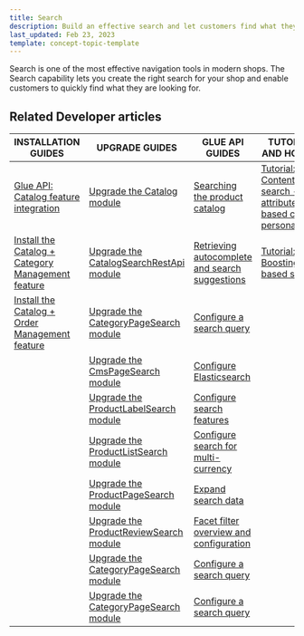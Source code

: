 ```yaml
---
title: Search
description: Build an effective search and let customers find what they are looking for.
last_updated: Feb 23, 2023
template: concept-topic-template
---
```


Search is one of the most effective navigation tools in modern shops. The Search capability lets you create the right search for your shop and enable customers to quickly find what they are looking for.

## Related Developer articles

|INSTALLATION GUIDES  | UPGRADE GUIDES | GLUE API GUIDES  | TUTORIALS AND HOWTOS |
|---------|---------|-|-|
| [Glue API: Catalog feature integration](/docs/pbc/all/product-information-management/{{page.version}}/install-and-upgrade/install-glue-api/install-the-catalog-glue-api.html)  | [Upgrade the Catalog module](/docs/pbc/all/search/{{page.version}}/install-and-upgrade/upgrade-modules/upgrade-the-catalog-module.html) | [Searching the product catalog](/docs/scos/dev/glue-api-guides/{{page.version}}/searching-the-product-catalog.html) | [Tutorial: Content and search - attribute-cart-based catalog personalization](/docs/pbc/all/search/202212.0/tutorials-and-howtos/tutorial-content-and-search-attribute-cart-based-catalog-personalization/tutorial-content-and-search-attribute-cart-based-catalog-personalization.html) |
| [Install the Catalog + Category Management feature](/docs/pbc/all/search/202212.0/install-and-upgrade/install-features/install-the-catalog-category-management-feature.html) | [Upgrade the CatalogSearchRestApi module](/docs/pbc/all/search/{{page.version}}/install-and-upgrade/upgrade-modules/upgrade-the-catalogsearchrestapi–module-module.html) | [Retrieving autocomplete and search suggestions](/docs/scos/dev/glue-api-guides/{{page.version}}/retrieving-autocomplete-and-search-suggestions.html)  | [Tutorial: Boosting cart-based search](/docs/pbc/all/search/202212.0/tutorials-and-howtos/tutorial-content-and-search-attribute-cart-based-catalog-personalization/tutorial-boosting-cart-based-search.html) |
| [Install the Catalog + Order Management feature](/docs/pbc/all/search/202212.0/install-and-upgrade/install-features/install-the-catalog-order-management-feature.html) | [Upgrade the CategoryPageSearch module](/docs/pbc/all/search/{{page.version}}/install-and-upgrade/upgrade-modules/upgrade-the-categorypagesearch–module-module.html) | [Configure a search query](/docs/pbc/all/search/202212.0/tutorials-and-howtos/configure-a-search-query.html) |
| |  [Upgrade the CmsPageSearch module](/docs/pbc/all/search/{{page.version}}/install-and-upgrade/upgrade-modules/upgrade-the-cmspagesearch–module-module.html) | [Configure Elasticsearch](/docs/pbc/all/search/202212.0/tutorials-and-howtos/configure-elasticsearch.html) |
| |  [Upgrade the ProductLabelSearch module](/docs/pbc/all/search/{{page.version}}/install-and-upgrade/upgrade-modules/upgrade-the-productlabelsearch–module-module.html) | [Configure search features](/docs/pbc/all/search/202212.0/tutorials-and-howtos/configure-search-features.html) |
| |  [Upgrade the ProductListSearch module](/docs/pbc/all/search/{{page.version}}/install-and-upgrade/upgrade-modules/upgrade-the-productlistsearch–module-module.html) | [Configure search for multi-currency](/docs/pbc/all/search/202212.0/tutorials-and-howtos/configure-search-for-multi-currency.html) |
| |  [Upgrade the ProductPageSearch module](/docs/pbc/all/search/{{page.version}}/install-and-upgrade/upgrade-modules/upgrade-the-productpagesearch–module-module.html) | [Expand search data](/docs/pbc/all/search/202212.0/tutorials-and-howtos/expand-search-data.html) |
| |  [Upgrade the ProductReviewSearch module](/docs/pbc/all/search/{{page.version}}/install-and-upgrade/upgrade-modules/upgrade-the-productreviewsearch–module-module.html) | [Facet filter overview and configuration](/docs/pbc/all/search/202212.0/tutorials-and-howtos/facet-filter-overview-and-configuration.html) |
| |  [Upgrade the CategoryPageSearch module](/docs/pbc/all/search/{{page.version}}/install-and-upgrade/upgrade-modules/upgrade-the-categorypagesearch–module-module.html) | [Configure a search query](/docs/pbc/all/search/202212.0/tutorials-and-howtos/configure-a-search-query.html) |
| |  [Upgrade the CategoryPageSearch module](/docs/pbc/all/search/{{page.version}}/install-and-upgrade/upgrade-modules/upgrade-the-categorypagesearch–module-module.html) | [Configure a search query](/docs/pbc/all/search/202212.0/tutorials-and-howtos/configure-a-search-query.html) |
